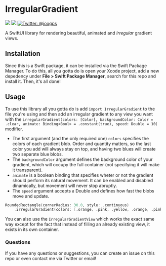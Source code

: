 # IrregularGradient
<p>
    <img src="https://img.shields.io/badge/iOS-13.0+-blue.svg" />
    <img src="https://img.shields.io/badge/-SwiftUI-red.svg" />
    <a href="https://twitter.com/joogps">
        <img src="https://img.shields.io/badge/Contact-@joogps-lightgrey.svg?style=social&logo=twitter" alt="Twitter: @joogps" />
    </a>
</p>

A SwiftUI library for rendering beautiful, animated  and _irregular_ gradient views.

## Installation

Since this is a Swift package, it can be installed via the Swift Package Manager. To do this, all you gotta do is open your Xcode project, add a new depedency under **File > Swift Package Manager**, search for this repo and install it. Then, it's all done!

## Usage

To use this library all you gotta do is add `import IrregularGradient` to the file you're using and then add an irregular gradient to any view you want with the `irregularGradient(colors: [Color], backgroundColor: Color = .clear, animate: Binding<Bool> = .constant(true), speed: Double = 10)` modifier. 

- The first argument (and the only required one) `colors` specifies the colors of each gradient blob. Order and quantity matters, so the last color you add will always stay on top, and having two blues will create two separate blue blobs.
- The `backgroundColor` argument defines the background color of your gradient, which will occupy the full container (not specifying it will make it transparent). 
- `animate` is a boolean binding that specifies wheter or not the gradient should perform its natural movement. It can be enabled and disabled dinamically, but movement will never stop abruptly.
- The `speed` argument accepts a Double and defines how fast the blobs move and update.

```swift
RoundedRectangle(cornerRadius: 30.0, style: .continuous)
    .irregularGradient(colors: [.orange, .pink, .yellow, .orange, .pink, .yellow], backgroundColor: .orange)
```

You can also use the `IrregularGradientView` which works the exact same way except for the fact that instead of filling an already existing view, it exists in its own container.

### Questions

If you have any questions or suggestions, you can create an issue on this repo or even contact me via Twitter or email!
